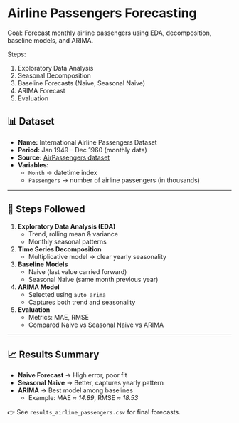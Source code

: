 # Airline Passengers Forecasting 
 
Goal: Forecast monthly airline passengers using EDA, decomposition, baseline models, and ARIMA. 
 
Steps: 
1. Exploratory Data Analysis 
2. Seasonal Decomposition 
3. Baseline Forecasts (Naive, Seasonal Naive) 
4. ARIMA Forecast 
5. Evaluation 

## 📊 Dataset
- **Name:** International Airline Passengers Dataset
- **Period:** Jan 1949 – Dec 1960 (monthly data)
- **Source:** [AirPassengers dataset](https://raw.githubusercontent.com/jbrownlee/Datasets/master/airline-passengers.csv)
- **Variables:** 
  - `Month` → datetime index
  - `Passengers` → number of airline passengers (in thousands)

---

## 🔎 Steps Followed
1. **Exploratory Data Analysis (EDA)**
   - Trend, rolling mean & variance
   - Monthly seasonal patterns
2. **Time Series Decomposition**
   - Multiplicative model → clear yearly seasonality
3. **Baseline Models**
   - Naive (last value carried forward)
   - Seasonal Naive (same month previous year)
4. **ARIMA Model**
   - Selected using `auto_arima`
   - Captures both trend and seasonality
5. **Evaluation**
   - Metrics: MAE, RMSE
   - Compared Naive vs Seasonal Naive vs ARIMA

---

## 📈 Results Summary
- **Naive Forecast** → High error, poor fit
- **Seasonal Naive** → Better, captures yearly pattern
- **ARIMA** → Best model among baselines
  - Example: MAE ≈ *14.89*, RMSE ≈ *18.53* 

👉 See `results_airline_passengers.csv` for final forecasts.
